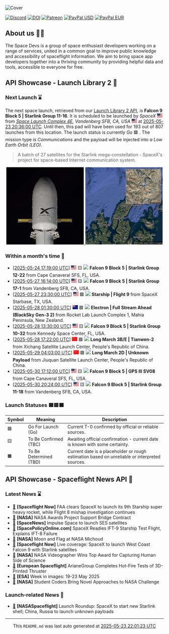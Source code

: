 ![Cover](https://raw.githubusercontent.com/TheSpaceDevs/Tutorials/main/assets/tsd_cover.png)


[![Discord](https://img.shields.io/badge/Discord-%237289DA.svg?style=for-the-badge&logo=discord&logoColor=white)](https://discord.gg/p7ntkNA)
[![DOI](https://img.shields.io/badge/DOI-10.5281/zenodo.15277896-blue.svg?style=for-the-badge)](https://doi.org/10.5281/zenodo.15277896)
[![Patreon](https://img.shields.io/badge/Patreon-F96854?style=for-the-badge&logo=patreon&logoColor=white)](https://www.patreon.com/TheSpaceDevs)
[![PayPal USD](https://img.shields.io/badge/PayPal-00457C?style=for-the-badge&logo=paypal&logoColor=white&label=USD)](https://www.paypal.com/donate/?hosted_button_id=UCPX4EL6E9JFA)
[![PayPal EUR](https://img.shields.io/badge/PayPal-00457C?style=for-the-badge&logo=paypal&logoColor=white&label=EUR)](https://www.paypal.com/donate/?hosted_button_id=5S7MGGWJJBHL6)

## About us 🧑‍🚀
The Space Devs is a group of space enthusiast developers working on a range of
services, united in a common goal to improve public knowledge and accessibility
of spaceflight information. We aim to bring space app developers together into a
thriving community by providing helpful data and tools, accessible to everyone
for free.

## API Showcase - Launch Library 2 🚀

### Next Launch ⌛
The next space launch, retrieved from our
<a href="https://thespacedevs.com/llapi">Launch Library 2 API</a>, is
**Falcon 9 Block 5 | Starlink Group 11-16**. It is scheduled to be launched by *SpaceX*
<img width="17" src="https://raw.githubusercontent.com/lipis/flag-icons/main/flags/4x3/us.svg" />
from *<a href="https://en.wikipedia.org/wiki/Vandenberg_Space_Launch_Complex_4#SLC-4E">Space Launch Complex 4E</a>, Vandenberg SFB, CA, USA*
<img width="17" src="https://raw.githubusercontent.com/lipis/flag-icons/main/flags/4x3/us.svg" />
at <a href="https://www.timeanddate.com/worldclock/fixedtime.html?iso=20250523T203600">2025-05-23 20:36:00 UTC</a>.  Until
then, this pad will have been used for 193
out of 807 launches from this location. The launch status is currently
*Go* 🟩 . The mission type is
*Communications* and the payload will be injected
into *a Low Earth Orbit
(LEO)*.
<br>
<blockquote>
  A batch of 27 satellites for the Starlink mega-constellation - SpaceX's project for space-based Internet communication system.
</blockquote>

<p float="left" align="center">
  <a href="https://en.wikipedia.org/wiki/Falcon_9" >
    <img alt="launch-image" width="49%" src="/profile/cache/launch_image.png" />
  </a>
  <a href="https://www.google.com/maps?q=34.632,-120.611" >
    <img alt="pad-location" width="49%" src="/profile/cache/new_pad_image.png"  />
  </a>
</p>

### Within a month's time 📅
- \[<a href="https://www.timeanddate.com/worldclock/fixedtime.html?iso=20250524T171900">2025-05-24 17:19:00 UTC</a>\]  <img width="17" src="https://raw.githubusercontent.com/lipis/flag-icons/main/flags/4x3/us.svg" /> 🟨  <a href="https://www.google.com/calendar/render?action=TEMPLATE&text=Falcon 9 Block 5 | Starlink Group 12-22&location=Cape Canaveral SFS, FL, USA&dates=20250524T171900Z%2F20250524T211900Z"><img border="0" width="15" src="https://upload.wikimedia.org/wikipedia/commons/a/a5/Google_Calendar_icon_%282020%29.svg"></a> **Falcon 9 Block 5 | Starlink Group 12-22** from Cape Canaveral SFS, FL, USA.
- \[<a href="https://www.timeanddate.com/worldclock/fixedtime.html?iso=20250527T161400">2025-05-27 16:14:00 UTC</a>\]  <img width="17" src="https://raw.githubusercontent.com/lipis/flag-icons/main/flags/4x3/us.svg" /> 🟨  <a href="https://www.google.com/calendar/render?action=TEMPLATE&text=Falcon 9 Block 5 | Starlink Group 17-1&location=Vandenberg SFB, CA, USA&dates=20250527T161400Z%2F20250527T201400Z"><img border="0" width="15" src="https://upload.wikimedia.org/wikipedia/commons/a/a5/Google_Calendar_icon_%282020%29.svg"></a> **Falcon 9 Block 5 | Starlink Group 17-1** from Vandenberg SFB, CA, USA.
- \[<a href="https://www.timeanddate.com/worldclock/fixedtime.html?iso=20250527T233000">2025-05-27 23:30:00 UTC</a>\]  <img width="17" src="https://raw.githubusercontent.com/lipis/flag-icons/main/flags/4x3/us.svg" /> 🟩  <a href="https://www.google.com/calendar/render?action=TEMPLATE&text=Starship | Flight 9&location=SpaceX Starbase, TX, USA&dates=20250527T233000Z%2F20250528T013400Z"><img border="0" width="15" src="https://upload.wikimedia.org/wikipedia/commons/a/a5/Google_Calendar_icon_%282020%29.svg"></a> **Starship | Flight 9** from SpaceX Starbase, TX, USA.
- \[<a href="https://www.timeanddate.com/worldclock/fixedtime.html?iso=20250528T013000">2025-05-28 01:30:00 UTC</a>\]  <img width="17" src="https://raw.githubusercontent.com/lipis/flag-icons/main/flags/4x3/nz.svg" /> 🟩  <a href="https://www.google.com/calendar/render?action=TEMPLATE&text=Electron | Full Stream Ahead (BlackSky Gen-3 2)&location=Rocket Lab Launch Complex 1, Mahia Peninsula, New Zealand&dates=20250528T013000Z%2F20250528T013000Z"><img border="0" width="15" src="https://upload.wikimedia.org/wikipedia/commons/a/a5/Google_Calendar_icon_%282020%29.svg"></a> **Electron | Full Stream Ahead (BlackSky Gen-3 2)** from Rocket Lab Launch Complex 1, Mahia Peninsula, New Zealand.
- \[<a href="https://www.timeanddate.com/worldclock/fixedtime.html?iso=20250528T133000">2025-05-28 13:30:00 UTC</a>\]  <img width="17" src="https://raw.githubusercontent.com/lipis/flag-icons/main/flags/4x3/us.svg" /> 🟨  <a href="https://www.google.com/calendar/render?action=TEMPLATE&text=Falcon 9 Block 5 | Starlink Group 10-32&location=Kennedy Space Center, FL, USA&dates=20250528T133000Z%2F20250528T180000Z"><img border="0" width="15" src="https://upload.wikimedia.org/wikipedia/commons/a/a5/Google_Calendar_icon_%282020%29.svg"></a> **Falcon 9 Block 5 | Starlink Group 10-32** from Kennedy Space Center, FL, USA.
- \[<a href="https://www.timeanddate.com/worldclock/fixedtime.html?iso=20250528T172200">2025-05-28 17:22:00 UTC</a>\]  <img width="17" src="https://raw.githubusercontent.com/lipis/flag-icons/main/flags/4x3/cn.svg" /> 🟩  <a href="https://www.google.com/calendar/render?action=TEMPLATE&text=Long March 3B/E | Tianwen-2&location=Xichang Satellite Launch Center, People&#x27;s Republic of China&dates=20250528T172200Z%2F20250528T174400Z"><img border="0" width="15" src="https://upload.wikimedia.org/wikipedia/commons/a/a5/Google_Calendar_icon_%282020%29.svg"></a> **Long March 3B/E | Tianwen-2** from Xichang Satellite Launch Center, People's Republic of China.
- \[<a href="https://www.timeanddate.com/worldclock/fixedtime.html?iso=20250529T040300">2025-05-29 04:03:00 UTC</a>\]  <img width="17" src="https://raw.githubusercontent.com/lipis/flag-icons/main/flags/4x3/cn.svg" /> 🟩  <a href="https://www.google.com/calendar/render?action=TEMPLATE&text=Long March 2D | Unknown Payload&location=Jiuquan Satellite Launch Center, People&#x27;s Republic of China&dates=20250529T040300Z%2F20250529T043200Z"><img border="0" width="15" src="https://upload.wikimedia.org/wikipedia/commons/a/a5/Google_Calendar_icon_%282020%29.svg"></a> **Long March 2D | Unknown Payload** from Jiuquan Satellite Launch Center, People's Republic of China.
- \[<a href="https://www.timeanddate.com/worldclock/fixedtime.html?iso=20250530T171200">2025-05-30 17:12:00 UTC</a>\]  <img width="17" src="https://raw.githubusercontent.com/lipis/flag-icons/main/flags/4x3/us.svg" /> 🟨  <a href="https://www.google.com/calendar/render?action=TEMPLATE&text=Falcon 9 Block 5 | GPS III SV08&location=Cape Canaveral SFS, FL, USA&dates=20250530T171200Z%2F20250530T172700Z"><img border="0" width="15" src="https://upload.wikimedia.org/wikipedia/commons/a/a5/Google_Calendar_icon_%282020%29.svg"></a> **Falcon 9 Block 5 | GPS III SV08** from Cape Canaveral SFS, FL, USA.
- \[<a href="https://www.timeanddate.com/worldclock/fixedtime.html?iso=20250530T202400">2025-05-30 20:24:00 UTC</a>\]  <img width="17" src="https://raw.githubusercontent.com/lipis/flag-icons/main/flags/4x3/us.svg" /> 🟨  <a href="https://www.google.com/calendar/render?action=TEMPLATE&text=Falcon 9 Block 5 | Starlink Group 11-18&location=Vandenberg SFB, CA, USA&dates=20250530T202400Z%2F20250531T005500Z"><img border="0" width="15" src="https://upload.wikimedia.org/wikipedia/commons/a/a5/Google_Calendar_icon_%282020%29.svg"></a> **Falcon 9 Block 5 | Starlink Group 11-18** from Vandenberg SFB, CA, USA.


### Launch Statuses 🟩🟨🟧
<p align="center">
    <table class="tg">
    <thead>
      <tr>
        <th class="tg-0pky">Symbol</th>
        <th class="tg-0pky">Meaning</th>
        <th class="tg-0pky">Description</th>
      </tr>
    </thead>
    <tbody>
      <tr>
        <td class="tg-0pky">🟩</td>
        <td class="tg-0pky">Go For Launch (Go)</td>
        <td class="tg-0pky">Current T-0 confirmed by official or reliable sources.</td>
      </tr>
      <tr>
        <td class="tg-0pky">🟨</td>
        <td class="tg-0pky">To Be Confirmed (TBC)</td>
        <td class="tg-0pky">Awaiting official confirmation - current date is known with some certainty.</td>
      </tr>
      <tr>
        <td class="tg-0pky">🟧</td>
        <td class="tg-0pky">To Be Determined (TBD)</td>
        <td class="tg-0pky">Current date is a placeholder or rough estimation based on unreliable or interpreted sources.</td>
      </tr>
    </tbody>
    </table>
</p>

## API Showcase - Spaceflight News API 📰

### Latest News ⌛
- <a href="https://spaceflightnow.com/2025/05/23/faa-clears-spacex-to-launch-its-9th-starship-super-heavy-rocket-while-flight-8-mishap-investigation-continues/" >🔗</a> **[Spaceflight Now]** FAA clears SpaceX to launch its 9th Starship super heavy rocket, while Flight 8 mishap investigation continues
- <a href="https://www.nasa.gov/news-release/nasa-awards-project-support-bridge-contract/" >🔗</a> **[NASA]** NASA Awards Project Support Bridge Contract
- <a href="https://spacenews.com/impulse-space-to-launch-ses-satellites/" >🔗</a> **[SpaceNews]** Impulse Space to launch SES satellites
- <a href="https://spacepolicyonline.com/news/spacex-readies-ift-9-starship-test-flight-explains-ift-8-failure/" >🔗</a> **[SpacePolicyOnline.com]** SpaceX Readies IFT-9 Starship Test Flight, Explains IFT-8 Failure
- <a href="https://www.nasa.gov/image-article/moon-and-flag-at-nasa-michoud/" >🔗</a> **[NASA]** Moon and Flag at NASA Michoud
- <a href="https://spaceflightnow.com/2025/05/23/live-coverage-spacex-to-launch-west-coast-falcon-9-with-starlink-satellites/" >🔗</a> **[Spaceflight Now]** Live coverage: SpaceX to launch West Coast Falcon 9 with Starlink satellites
- <a href="https://www.nasa.gov/centers-and-facilities/armstrong/nasa-videographer-wins-top-award-for-capturing-human-side-of-science/" >🔗</a> **[NASA]** NASA Videographer Wins Top Award for Capturing Human Side of Science
- <a href="https://europeanspaceflight.com/arianegroup-completes-hot-fire-tests-of-3d-printed-thruster/" >🔗</a> **[European Spaceflight]** ArianeGroup Completes Hot-Fire Tests of 3D-Printed Thruster
- <a href="https://www.esa.int/About_Us/Week_in_images/Week_in_images_19-23_May_2025" >🔗</a> **[ESA]** Week in images: 19-23 May 2025
- <a href="https://www.nasa.gov/learning-resources/coders-approaches-to-challenge/" >🔗</a> **[NASA]** Student Coders Bring Novel Approaches to NASA Challenge


### Launch-related News 🚀

- <a href="https://www.nasaspaceflight.com/2025/05/launch-roundup-051925/" >🔗</a> **[NASASpaceflight]** Launch Roundup: SpaceX to start new Starlink shell; China, Russia to launch unknown payloads


<hr>
  <div align="center">
  This <code>README.md</code> was last auto generated at <a href="https://www.timeanddate.com/worldclock/fixedtime.html?iso=20250523T220123">2025-05-23 22:01:23 UTC</a>
  <br>
  <!-- <a href="https://medium.com/@g.h.garrett" target="_blank">Learn to add space launches to your profile here!</a> -->
</div>